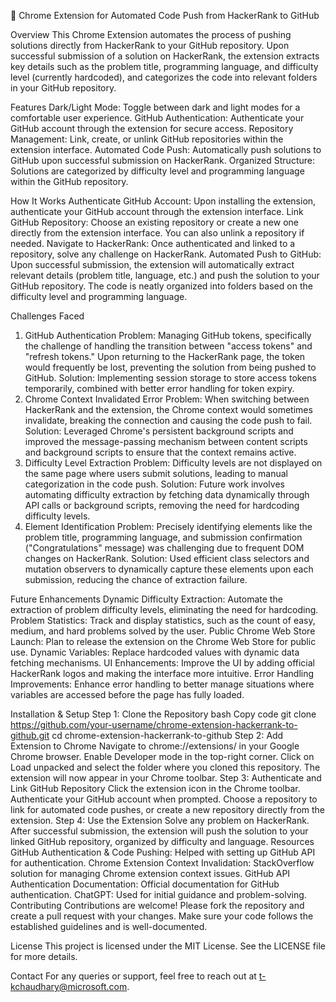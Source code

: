 🚀 Chrome Extension for Automated Code Push from HackerRank to GitHub

Overview
This Chrome Extension automates the process of pushing solutions directly from HackerRank to your GitHub repository. Upon successful submission of a solution on HackerRank, the extension extracts key details such as the problem title, programming language, and difficulty level (currently hardcoded), and categorizes the code into relevant folders in your GitHub repository.

Features
Dark/Light Mode: Toggle between dark and light modes for a comfortable user experience.
GitHub Authentication: Authenticate your GitHub account through the extension for secure access.
Repository Management: Link, create, or unlink GitHub repositories within the extension interface.
Automated Code Push: Automatically push solutions to GitHub upon successful submission on HackerRank.
Organized Structure: Solutions are categorized by difficulty level and programming language within the GitHub repository.

How It Works
Authenticate GitHub Account:
Upon installing the extension, authenticate your GitHub account through the extension interface.
Link GitHub Repository:
Choose an existing repository or create a new one directly from the extension interface. You can also unlink a repository if needed.
Navigate to HackerRank:
Once authenticated and linked to a repository, solve any challenge on HackerRank.
Automated Push to GitHub:
Upon successful submission, the extension will automatically extract relevant details (problem title, language, etc.) and push the solution to your GitHub repository.
The code is neatly organized into folders based on the difficulty level and programming language.

Challenges Faced
1. GitHub Authentication
Problem: Managing GitHub tokens, specifically the challenge of handling the transition between "access tokens" and "refresh tokens." Upon returning to the HackerRank page, the token would frequently be lost, preventing the solution from being pushed to GitHub.
Solution: Implementing session storage to store access tokens temporarily, combined with better error handling for token expiry.
2. Chrome Context Invalidated Error
Problem: When switching between HackerRank and the extension, the Chrome context would sometimes invalidate, breaking the connection and causing the code push to fail.
Solution: Leveraged Chrome's persistent background scripts and improved the message-passing mechanism between content scripts and background scripts to ensure that the context remains active.
3. Difficulty Level Extraction
Problem: Difficulty levels are not displayed on the same page where users submit solutions, leading to manual categorization in the code push.
Solution: Future work involves automating difficulty extraction by fetching data dynamically through API calls or background scripts, removing the need for hardcoding difficulty levels.
4. Element Identification
Problem: Precisely identifying elements like the problem title, programming language, and submission confirmation ("Congratulations" message) was challenging due to frequent DOM changes on HackerRank.
Solution: Used efficient class selectors and mutation observers to dynamically capture these elements upon each submission, reducing the chance of extraction failure.

Future Enhancements
Dynamic Difficulty Extraction: Automate the extraction of problem difficulty levels, eliminating the need for hardcoding.
Problem Statistics: Track and display statistics, such as the count of easy, medium, and hard problems solved by the user.
Public Chrome Web Store Launch: Plan to release the extension on the Chrome Web Store for public use.
Dynamic Variables: Replace hardcoded values with dynamic data fetching mechanisms.
UI Enhancements: Improve the UI by adding official HackerRank logos and making the interface more intuitive.
Error Handling Improvements: Enhance error handling to better manage situations where variables are accessed before the page has fully loaded.

Installation & Setup
Step 1: Clone the Repository
bash
Copy code
git clone https://github.com/your-username/chrome-extension-hackerrank-to-github.git
cd chrome-extension-hackerrank-to-github
Step 2: Add Extension to Chrome
Navigate to chrome://extensions/ in your Google Chrome browser.
Enable Developer mode in the top-right corner.
Click on Load unpacked and select the folder where you cloned this repository.
The extension will now appear in your Chrome toolbar.
Step 3: Authenticate and Link GitHub Repository
Click the extension icon in the Chrome toolbar.
Authenticate your GitHub account when prompted.
Choose a repository to link for automated code pushes, or create a new repository directly from the extension.
Step 4: Use the Extension
Solve any problem on HackerRank.
After successful submission, the extension will push the solution to your linked GitHub repository, organized by difficulty and language.
Resources
GitHub Authentication & Code Pushing: Helped with setting up GitHub API for authentication.
Chrome Extension Context Invalidation: StackOverflow solution for managing Chrome extension context issues.
GitHub API Authentication Documentation: Official documentation for GitHub authentication.
ChatGPT: Used for initial guidance and problem-solving.
Contributing
Contributions are welcome! Please fork the repository and create a pull request with your changes. Make sure your code follows the established guidelines and is well-documented.

License
This project is licensed under the MIT License. See the LICENSE file for more details.

Contact
For any queries or support, feel free to reach out at t-kchaudhary@microsoft.com.